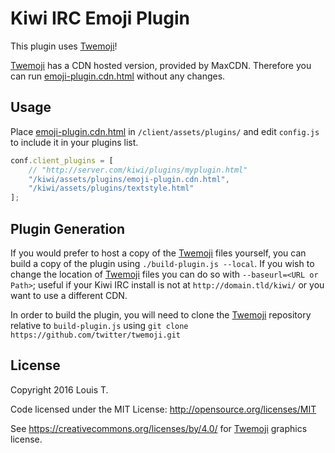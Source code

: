 # Kiwi IRC Emoji Plugin

This plugin uses [Twemoji]!

[Twemoji] has a CDN hosted version, provided by MaxCDN.
Therefore you can run [emoji-plugin.cdn.html](emoji-plugin.cdn.html) without any changes.

Usage
-
Place [emoji-plugin.cdn.html](emoji-plugin.cdn.html) in `/client/assets/plugins/` and edit `config.js` to include it in your plugins list.

```javascript
conf.client_plugins = [
    // "http://server.com/kiwi/plugins/myplugin.html"
    "/kiwi/assets/plugins/emoji-plugin.cdn.html",
    "/kiwi/assets/plugins/textstyle.html"
];
```

Plugin Generation
-
If you would prefer to host a copy of the [Twemoji] files yourself, you can build a copy of the plugin using `./build-plugin.js --local`. If you wish to change the location of [Twemoji] files you can do so with `--baseurl=<URL or Path>`; useful if your Kiwi IRC install is not at `http://domain.tld/kiwi/` or you want to use a different CDN.

In order to build the plugin, you will need to clone the [Twemoji] repository relative to `build-plugin.js` using `git clone https://github.com/twitter/twemoji.git`

License
-
Copyright 2016 Louis T.

Code licensed under the MIT License: http://opensource.org/licenses/MIT

See https://creativecommons.org/licenses/by/4.0/ for [Twemoji] graphics license.


[Twemoji]: https://github.com/twitter/twemoji
